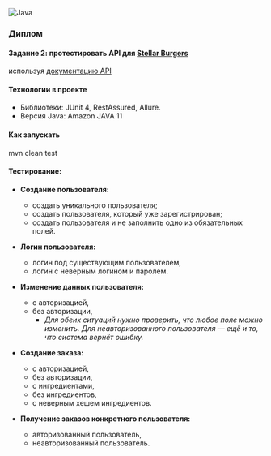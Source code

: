 ![Java](https://img.shields.io/badge/java-%23ED8B00.svg?style=for-the-badge&logo=java&logoColor=white)
### Диплом
#### Задание 2: протестировать API для [Stellar Burgers](https://stellarburgers.nomoreparties.site/)
используя [документацию API](https://code.s3.yandex.net/qa-automation-engineer/java/cheatsheets/paid-track/diplom/api-documentation.pdf)


#### Технологии в проекте
* Библиотеки: JUnit 4, RestAssured, Allure.
* Версия Java: Amazon JAVA 11

#### Как запускать

mvn clean test

#### Тестирование:

* __Создание пользователя:__
  * создать уникального пользователя;
  * создать пользователя, который уже зарегистрирован;
  * создать пользователя и не заполнить одно из обязательных полей.
        

* __Логин пользователя:__
    * логин под существующим пользователем,
    * логин с неверным логином и паролем.


* __Изменение данных пользователя:__
    * с авторизацией,
    * без авторизации,
      * _Для обеих ситуаций нужно проверить, что любое поле можно изменить. Для неавторизованного пользователя — ещё и то, что система вернёт ошибку._


* __Создание заказа:__
    * с авторизацией,
    * без авторизации,
    * с ингредиентами,
    * без ингредиентов,
    * с неверным хешем ингредиентов.
  

* __Получение заказов конкретного пользователя:__
    * авторизованный пользователь,
    * неавторизованный пользователь.
